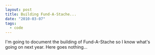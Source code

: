 ```yaml
---
layout: post
title: Building Fund-A-Stache...
date: "2010-03-07"
tags:
  - code
---
```


I'm going to document the building of Fund-A-Stache so I know what's going on next year. Here goes nothing...
